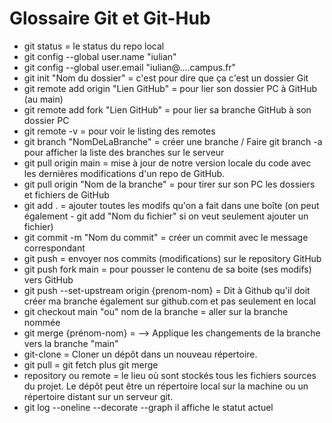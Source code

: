 # Glossaire Git et Git-Hub

- git status = le status du repo local
- git config --global user.name "iulian"
- git config --global user.email "iulian@....campus.fr"
- git init "Nom du dossier" = c'est pour dire que ça c'est un dossier Git
- git remote add origin "Lien GitHub" = pour lier son dossier PC à GitHub (au main)
- git remote add fork "Lien GitHub" = pour lier sa branche GitHub à son dossier PC
- git remote -v = pour voir le listing des remotes
- git branch "NomDeLaBranche" = créer une branche / Faire git branch -a pour afficher la liste des branches sur le serveur
- git pull origin main = mise à jour de notre version locale du code avec les dernières modifications d'un repo de GitHub.
- git pull origin "Nom de la branche" = pour tirer sur son PC les dossiers et fichiers de GitHub
- git add . = ajouter toutes les modifs qu'on a fait dans une boîte (on peut également - git add "Nom du fichier" si on veut seulement ajouter un fichier)
- git commit -m "Nom du commit" = créer un commit avec le message correspondant
- git push = envoyer nos commits (modifications) sur le repository GitHub
- git push fork main = pour pousser le contenu de sa boite (ses modifs) vers GitHub
- git push --set-upstream origin {prenom-nom} = Dit à Github qu'il doit créer ma branche également sur github.com et pas seulement en local
- git checkout main "ou" nom de la branche = aller sur la branche nommée
- git merge {prénom-nom} = --> Applique les changements de la branche vers la branche "main"
- git-clone = Cloner un dépôt dans un nouveau répertoire.
- git pull = git fetch plus git merge
- repository ou remote = le lieu où sont stockés tous les fichiers sources du projet. Le dépôt peut être un répertoire local sur la machine ou un répertoire distant sur un serveur git.
- git log --oneline --decorate --graph   il affiche le statut actuel
